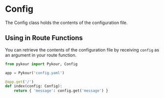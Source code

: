 # Config

The Config class holds the contents of the configuration file.

## Using in Route Functions

You can retrieve the contents of the configuration file by receiving `config` as an argument in your route function.

```python
from pykour import Pykour, Config

app = Pykour('config.yaml')

@app.get('/')
def index(config: Config):
    return { 'message': config.get('message') }
```
